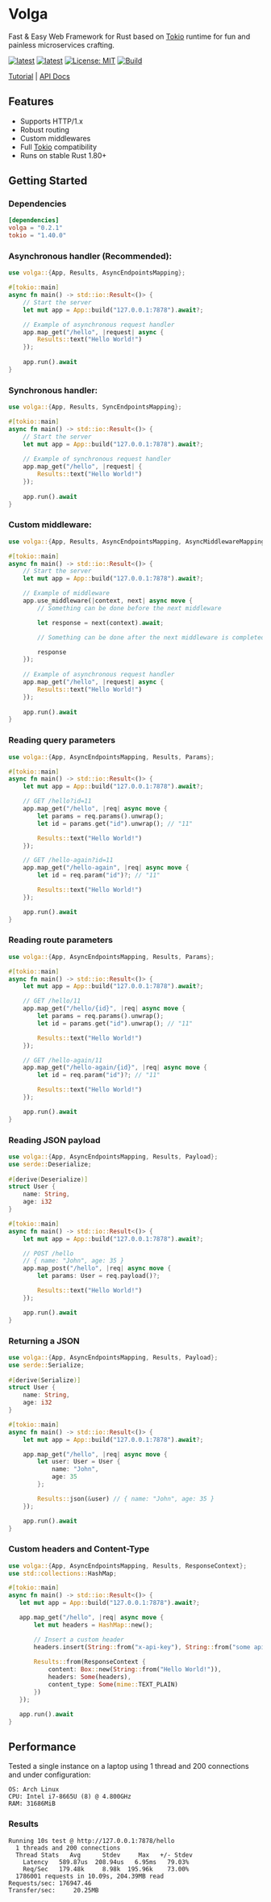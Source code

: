 # Volga
Fast & Easy Web Framework for Rust based on [Tokio](https://tokio.rs/) runtime for fun and painless microservices crafting.

[![latest](https://img.shields.io/badge/latest-0.2.1-blue)](https://crates.io/crates/volga)
[![latest](https://img.shields.io/badge/rustc-1.80+-964B00)](https://crates.io/crates/volga)
[![License: MIT](https://img.shields.io/badge/License-MIT-violet.svg)](https://github.com/RomanEmreis/volga/blob/main/LICENSE)
[![Build](https://github.com/RomanEmreis/volga/actions/workflows/rust.yml/badge.svg)](https://github.com/RomanEmreis/volga/actions/workflows/rust.yml)

[Tutorial](https://romanemreis.github.io/volga-docs/) | [API Docs](https://docs.rs/volga/latest/volga/)

## Features
* Supports HTTP/1.x
* Robust routing
* Custom middlewares
* Full [Tokio](https://tokio.rs/) compatibility
* Runs on stable Rust 1.80+
## Getting Started
### Dependencies
```toml
[dependencies]
volga = "0.2.1"
tokio = "1.40.0"
```
### Asynchronous handler (Recommended):
```rust
use volga::{App, Results, AsyncEndpointsMapping};

#[tokio::main]
async fn main() -> std::io::Result<()> {
    // Start the server
    let mut app = App::build("127.0.0.1:7878").await?;

    // Example of asynchronous request handler
    app.map_get("/hello", |request| async {
        Results::text("Hello World!")
    });
    
    app.run().await
}
```
### Synchronous handler:
```rust
use volga::{App, Results, SyncEndpointsMapping};

#[tokio::main]
async fn main() -> std::io::Result<()> {
    // Start the server
    let mut app = App::build("127.0.0.1:7878").await?;
    
    // Example of synchronous request handler
    app.map_get("/hello", |request| {
        Results::text("Hello World!")
    });
    
    app.run().await
}
```
### Custom middleware:
```rust
use volga::{App, Results, AsyncEndpointsMapping, AsyncMiddlewareMapping};

#[tokio::main]
async fn main() -> std::io::Result<()> {
    // Start the server
    let mut app = App::build("127.0.0.1:7878").await?;

    // Example of middleware
    app.use_middleware(|context, next| async move {
        // Something can be done before the next middleware

        let response = next(context).await;

        // Something can be done after the next middleware is completed

        response
    });
    
    // Example of asynchronous request handler
    app.map_get("/hello", |request| async {
        Results::text("Hello World!")
    });
    
    app.run().await
}
```
### Reading query parameters
```rust
use volga::{App, AsyncEndpointsMapping, Results, Params};

#[tokio::main]
async fn main() -> std::io::Result<()> {
    let mut app = App::build("127.0.0.1:7878").await?;

    // GET /hello?id=11
    app.map_get("/hello", |req| async move {
        let params = req.params().unwrap();
        let id = params.get("id").unwrap(); // "11"

        Results::text("Hello World!")
    });

    // GET /hello-again?id=11
    app.map_get("/hello-again", |req| async move {
        let id = req.param("id")?; // "11"

        Results::text("Hello World!")
    });

    app.run().await
}
```
### Reading route parameters
```rust
use volga::{App, AsyncEndpointsMapping, Results, Params};

#[tokio::main]
async fn main() -> std::io::Result<()> {
    let mut app = App::build("127.0.0.1:7878").await?;

    // GET /hello/11
    app.map_get("/hello/{id}", |req| async move {
        let params = req.params().unwrap();
        let id = params.get("id").unwrap(); // "11"

        Results::text("Hello World!")
    });

    // GET /hello-again/11
    app.map_get("/hello-again/{id}", |req| async move {
        let id = req.param("id")?; // "11"

        Results::text("Hello World!")
    });

    app.run().await
}
```
### Reading JSON payload
```rust
use volga::{App, AsyncEndpointsMapping, Results, Payload};
use serde::Deserialize;
 
#[derive(Deserialize)]
struct User {
    name: String,
    age: i32
}

#[tokio::main]
async fn main() -> std::io::Result<()> {
    let mut app = App::build("127.0.0.1:7878").await?;

    // POST /hello
    // { name: "John", age: 35 }
    app.map_post("/hello", |req| async move {
        let params: User = req.payload()?;

        Results::text("Hello World!")
    });

    app.run().await
}
```
### Returning a JSON
```rust
use volga::{App, AsyncEndpointsMapping, Results, Payload};
use serde::Serialize;
 
#[derive(Serialize)]
struct User {
    name: String,
    age: i32
}

#[tokio::main]
async fn main() -> std::io::Result<()> {
    let mut app = App::build("127.0.0.1:7878").await?;

    app.map_get("/hello", |req| async move {
        let user: User = User {
            name: "John",
            age: 35
        };

        Results::json(&user) // { name: "John", age: 35 }
    });

    app.run().await
}
```
### Custom headers and Content-Type
```rust
use volga::{App, AsyncEndpointsMapping, Results, ResponseContext};
use std::collections::HashMap;

#[tokio::main]
async fn main() -> std::io::Result<()> {
   let mut app = App::build("127.0.0.1:7878").await?;

   app.map_get("/hello", |req| async move {
       let mut headers = HashMap::new();

       // Insert a custom header
       headers.insert(String::from("x-api-key"), String::from("some api key"));
       
       Results::from(ResponseContext {
           content: Box::new(String::from("Hello World!")),
           headers: Some(headers),
           content_type: Some(mime::TEXT_PLAIN)
       })
   });

   app.run().await
}
```
## Performance
Tested a single instance on a laptop using 1 thread and 200 connections and under configuration:
```
OS: Arch Linux
CPU: Intel i7-8665U (8) @ 4.800GHz
RAM: 31686MiB
```
### Results
```
Running 10s test @ http://127.0.0.1:7878/hello
  1 threads and 200 connections
  Thread Stats   Avg      Stdev     Max   +/- Stdev
    Latency   589.87us  208.94us   6.95ms   79.03%
    Req/Sec   179.48k     8.98k  195.96k    73.00%
  1786001 requests in 10.09s, 204.39MB read
Requests/sec: 176947.46
Transfer/sec:     20.25MB
```


